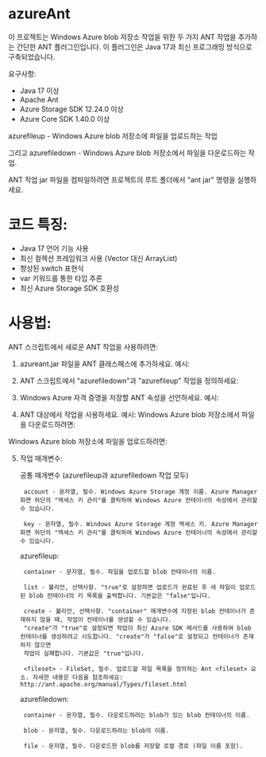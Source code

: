 azureAnt
========

이 프로젝트는 Windows Azure blob 저장소 작업을 위한 두 가지 ANT 작업을 추가하는 간단한 ANT 플러그인입니다. 이 플러그인은 Java 17과 최신 프로그래밍 방식으로 구축되었습니다.

요구사항:
- Java 17 이상
- Apache Ant
- Azure Storage SDK 12.24.0 이상
- Azure Core SDK 1.40.0 이상

azurefileup - Windows Azure blob 저장소에 파일을 업로드하는 작업 

그리고 
azurefiledown - Windows Azure blob 저장소에서 파일을 다운로드하는 작업. 

ANT 작업 jar 파일을 컴파일하려면 프로젝트의 루트 폴더에서 "ant jar" 명령을 실행하세요.

코드 특징:
========
- Java 17 언어 기능 사용
- 최신 컬렉션 프레임워크 사용 (Vector 대신 ArrayList)
- 향상된 switch 표현식
- var 키워드를 통한 타입 추론
- 최신 Azure Storage SDK 호환성

사용법:
========
ANT 스크립트에서 새로운 ANT 작업을 사용하려면:

1. azureant.jar 파일을 ANT 클래스패스에 추가하세요. 예시: 

    <path id="java.myproject.classpath">
        <pathelement location="${build.classes}"/>
        <fileset dir="somefolder">
        	<include name="azureant.jar" />
        </fileset>    	
    </path>
    
2. ANT 스크립트에서 "azurefiledown"과 "azurefileup" 작업을 정의하세요:

<taskdef name="azurefileup" classname="org.citybot.ant.AzureBlobFileUpload" >
     	<classpath>
			<path refid="java.myproject.classpath" />
		</classpath>
</taskdef>

<taskdef name="azurefiledown" classname="org.citybot.ant.AzureBlobFileDownload" >
       	<classpath>
			<path refid="java.myproject.classpath" />
		</classpath>
</taskdef>   

3. Windows Azure 자격 증명을 저장할 ANT 속성을 선언하세요. 예시:

	<property name="azure.key" value="당신의azure키인매우긴문자열" />
	<property name="azure.account" value="azureant" />
	<property name="azure.container" value="testfiles" />
	

4. ANT 대상에서 작업을 사용하세요. 예시: 
Windows Azure blob 저장소에서 파일을 다운로드하려면:

<azurefiledown file="testfiles/azureanttest_download.txt" blob="azureanttest.txt" 
container="${azure.container}" account="${azure.account}" key="${azure.key}"/>

Windows Azure blob 저장소에 파일을 업로드하려면:

<azurefileup container="${azure.container}" list="true" create="true" account="${azure.account}" key="${azure.key}">
    <fileset dir="${env.HOME}/업로드할파일들" includes="*" />
</azurefileup>


5. 작업 매개변수:

    공통 매개변수 (azurefileup과 azurefiledown 작업 모두)
        
        account - 문자열, 필수. Windows Azure Storage 계정 이름. Azure Manager 화면 하단의 "액세스 키 관리"를 클릭하여 Windows Azure 컨테이너의 속성에서 관리할 수 있습니다.
        
        key - 문자열, 필수. Windows Azure Storage 계정 액세스 키. Azure Manager 화면 하단의 "액세스 키 관리"를 클릭하여 Windows Azure 컨테이너의 속성에서 관리할 수 있습니다.
    
    azurefileup:
    
        container - 문자열, 필수. 파일을 업로드할 blob 컨테이너의 이름.
        
        list - 불리언, 선택사항. "true"로 설정하면 업로드가 완료된 후 새 파일이 업로드된 blob 컨테이너의 키 목록을 출력합니다. 기본값은 "false"입니다.
        
        create - 불리언, 선택사항. "container" 매개변수에 지정된 blob 컨테이너가 존재하지 않을 때, 작업이 컨테이너를 생성할 수 있습니다. 
        "create"가 "true"로 설정되면 작업이 최신 Azure SDK 메서드를 사용하여 blob 컨테이너를 생성하려고 시도합니다. "create"가 "false"로 설정되고 컨테이너가 존재하지 않으면 
        작업이 실패합니다. 기본값은 "true"입니다.
        
        <fileset> - FileSet, 필수. 업로드할 파일 목록을 정의하는 Ant <fileset> 요소. 자세한 내용은 다음을 참조하세요: http://ant.apache.org/manual/Types/fileset.html
        
    azurefiledown:
    
        container - 문자열, 필수. 다운로드하려는 blob가 있는 blob 컨테이너의 이름.
        
        blob - 문자열, 필수. 다운로드하려는 blob의 이름.
        
        file - 문자열, 필수. 다운로드한 blob를 저장할 로컬 경로 (파일 이름 포함).